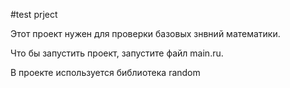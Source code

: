 #test prject

Этот проект нужен для проверки базовых знвний математики.

Что бы запустить проект, запустите файл main.ru.

В проекте используется библиотека random
